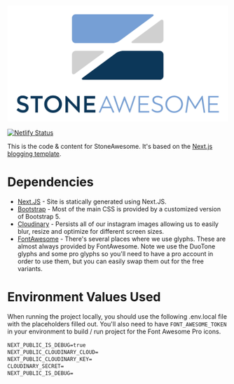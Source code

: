 ![StoneAwesomeBlog](./public/logo/ogimage.jpg)

[![Netlify Status](https://api.netlify.com/api/v1/badges/430325a9-bf84-4789-907d-e0334c40abeb/deploy-status)](https://app.netlify.com/sites/stoneawesome/deploys)

This is the code & content for StoneAwesome. It's based on the [Next.js blogging template](https://github.com/wutali/nextjs-netlify-blog-template).


# Dependencies

- [Next.JS](https://nextjs.org/) - Site is statically generated using Next.JS.
- [Bootstrap](https://getbootstrap.com/) - Most of the main CSS is provided by a customized version of Bootstrap 5.
- [Cloudinary](https://cloudinary.com/) - Persists all of our instagram images allowing us to easily blur, resize and optimize for different screen sizes.
- [FontAwesome](https://fontawesome.com/) - There's several places where we use glyphs. These are almost always provided by FontAwesome. Note we use the DuoTone glyphs and some pro glyphs so you'll need to have a pro account in order to use them, but you can easily swap them out for the free variants.


# Environment Values Used

When running the project locally, you should use the following .env.local file with the placeholders filled out. You'll also need to have `FONT_AWESOME_TOKEN` in your environment to build / run project for the Font Awesome Pro icons.

```
NEXT_PUBLIC_IS_DEBUG=true
NEXT_PUBLIC_CLOUDINARY_CLOUD=
NEXT_PUBLIC_CLOUDINARY_KEY=
CLOUDINARY_SECRET=
NEXT_PUBLIC_IS_DEBUG=
```